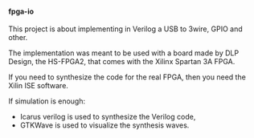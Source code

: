 #### fpga-io

This project is about implementing in Verilog a USB to 3wire, GPIO and other.

The implementation was meant to be used with a board made by DLP Design,
the HS-FPGA2, that comes with the Xilinx Spartan 3A FPGA.

If you need to synthesize the code for the real FPGA, then you need the Xilin ISE
software.

If simulation is enough:
- Icarus verilog is used to synthesize the Verilog code,
- GTKWave is used to visualize the synthesis waves.
